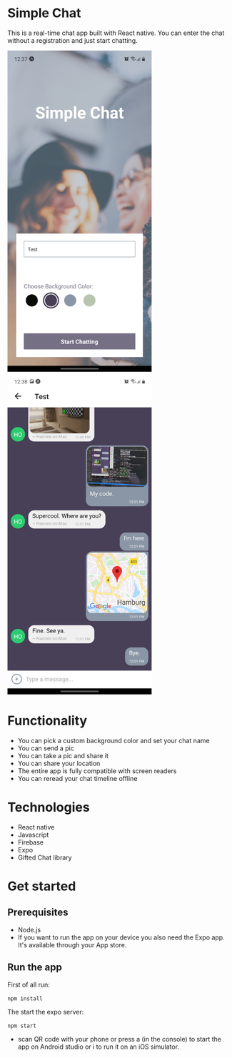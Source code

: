 # Simple Chat

This is a real-time chat app built with React native. You can enter the chat without a registration and just start chatting.

<img src="./assets/example1.jpg" alt="Example Image 1" height="720"><img src="./assets/example2.jpg" alt="Example Image 2" height="720">

# Functionality

- You can pick a custom background color and set your chat name
- You can send a pic
- You can take a pic and share it
- You can share your location
- The entire app is fully compatible with screen readers
- You can reread your chat timeline offline

# Technologies

- React native
- Javascript
- Firebase
- Expo
- Gifted Chat library

# Get started

## Prerequisites
- Node.js
- If you want to run the app on your device you also need the Expo app. It's available through your App store.

## Run the app
First of all run:

    npm install

The start the expo server:

    npm start

- scan QR code with your phone or press a (in the console) to start the app on Android studio or i to run it on an iOS simulator.
